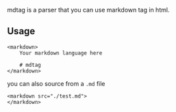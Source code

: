 mdtag is a parser that you can use markdown tag in html.

## Usage

```
<markdown>
    Your markdown language here

    # mdtag
</markdown>
```

you can also source from a `.md` file

```
<markdown src="./test.md">
</markdown>
```

